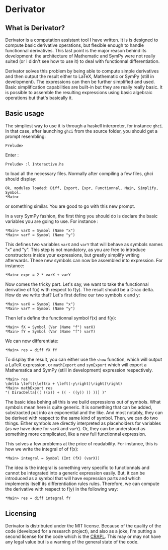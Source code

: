 # Derivator

## What is Derivator?

Derivator is a computation assistant tool I have written. It is is designed to compute basic derivative operations, but flexible enough to handle functionnal derivatives. This last point is the major reason behind its development: the architecture of Mathematic and SymPy were not really suited (or I didn't see how to use it) to deal with functionnal differentiation.

Derivator solves this problem by being able to compute simple derivatives and then output the result either to LaTeX, Mathematic or SymPy (still in development). The expressions can then be further simplified and used. Basic simplification capabilities are built-in but they are really really basic. It is possible to assemble the resulting expressions using basic algebraic operations but that's basically it.

## Basic usage

The simpliest way to use it is through a haskell interpreter, for instance `ghci`. In that case, after launching `ghci` from the source folder, you should get a prompt resembling:

```
Prelude> 
```

Enter :

```
Prelude> :l Interactive.hs
```

to load all the necessary files. Normally after compiling a few files, ghci should display:

```
Ok, modules loaded: Diff, Export, Expr, Functionnal, Main, Simplify, Symbol.
*Main> 
```

or something similar. You are good to go with this new prompt.

In a very SymPy fashion, the first thing you should do is declare the basic variables you are going to use. For instance :

```
*Main> varX = Symbol (Name "x")
*Main> varY = Symbol (Name "y")
```

This defines two variables `varX` and `varY` that will behave as symbols names "x" and "y". This step is not mandatory, as you are free to introduce constructors inside your expressions, but greatly simplify writing afterwards. These new symbols can now be assembled into expression. For instance:

```
*Main> expr = 2 * varX + varY
```


Now comes the tricky part. Let's say, we want to take the functionnal derivative of f(x) with respect to f(y). The result should be a Dirac delta. How do we write that?
Let's first define our two symbols x and y:

```
*Main> varX = Symbol (Name "x")
*Main> varY = Symbol (Name "y")
```

Then let's define the functionnal symbol f(x) and f(y):

```
*Main> fX = Symbol (Var (Name "f") varX)
*Main> fY = Symbol (Var (Name "f") varY)
```

We can now differentiate:

```
*Main> res = diff fX fY
```

To display the result, you can either use the `show` function, which will output a LaTeX expression, or `mathExport` and `symExport` which will export a Mathematica and SymPy (still in development) expression respectively.

```
*Main> res
\delta \left(\left(x + \left(-y\right)\right)\right)
*Main> mathExport res 
"( DiracDelta[(( ((x)) + (( - ((y)) )) ))] )"
```

The basic idea behing all this is we build expressions out of symbols. What symbols mean here is quite generic. It is something that can be added, substracted put into an exponential and the like. And most notably, they can be derived with respect to the same kind of symbol. Then, we can do two things. Either symbols are directly interpreted as placeholders for variables (as we have done for `varX` and `varY`). Or, they can be understood as something more complicated, like a new full functionnal expression.

This solves a few problems at the price of readability. For instance, this is how we write the integral of of f(x):

```
*Main> integral = Symbol (Int (fX) (varX))
```

The idea is the integral is something very specific to functionnals and cannot be integrated into a generic expression easily. But, it can be introduced as a symbol that will have expression parts and which implements itself its differentiation rules rules. Therefore, we can compute the derivative with respect to f(y) in the following way:

```
*Main> res = diff integral fY
```

## Licensing

Derivator is distributed under the MIT license. Because of the quality of the code (developed for a research project), and also as a joke, I'm putting a second license for the code which is the [CRAPL](http://matt.might.net/articles/crapl/). This may or may not have any legal value but is a warning of the general state of the code.
